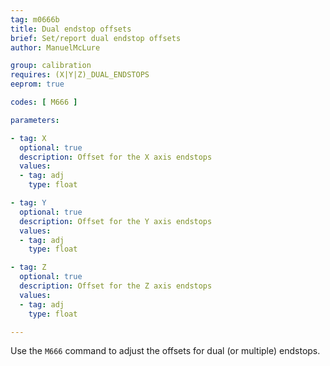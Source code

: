 ```yaml
---
tag: m0666b
title: Dual endstop offsets
brief: Set/report dual endstop offsets
author: ManuelMcLure

group: calibration
requires: (X|Y|Z)_DUAL_ENDSTOPS
eeprom: true

codes: [ M666 ]

parameters:

- tag: X
  optional: true
  description: Offset for the X axis endstops
  values:
  - tag: adj
    type: float

- tag: Y
  optional: true
  description: Offset for the Y axis endstops
  values:
  - tag: adj
    type: float

- tag: Z
  optional: true
  description: Offset for the Z axis endstops
  values:
  - tag: adj
    type: float

---
```


Use the `M666` command to adjust the offsets for dual (or multiple) endstops.
